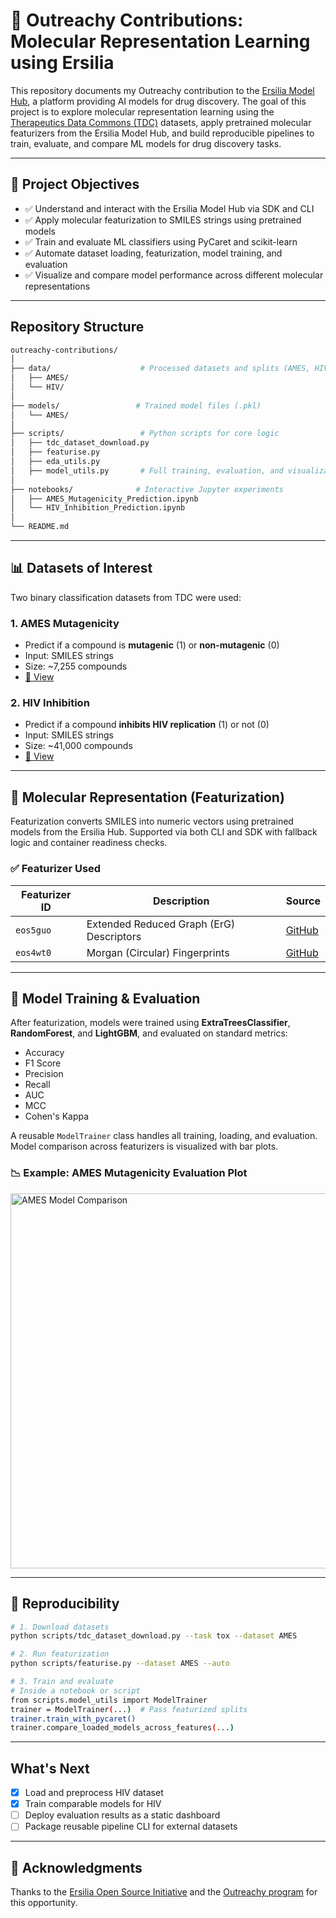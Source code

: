 # 🧬 Outreachy Contributions: Molecular Representation Learning using Ersilia

This repository documents my Outreachy contribution to the [Ersilia Model Hub](https://www.ersilia.io/model-hub), a platform providing AI models for drug discovery. The goal of this project is to explore molecular representation learning using the [Therapeutics Data Commons (TDC)](https://tdcommons.ai/) datasets, apply pretrained molecular featurizers from the Ersilia Model Hub, and build reproducible pipelines to train, evaluate, and compare ML models for drug discovery tasks.

---

## 📌 Project Objectives

- ✅ Understand and interact with the Ersilia Model Hub via SDK and CLI
- ✅ Apply molecular featurization to SMILES strings using pretrained models
- ✅ Train and evaluate ML classifiers using PyCaret and scikit-learn
- ✅ Automate dataset loading, featurization, model training, and evaluation
- ✅ Visualize and compare model performance across different molecular representations

---

##  Repository Structure

```bash
outreachy-contributions/
│
├── data/                    # Processed datasets and splits (AMES, HIV)
│   ├── AMES/
│   └── HIV/
│
├── models/                 # Trained model files (.pkl)
│   └── AMES/
│
├── scripts/                 # Python scripts for core logic
│   ├── tdc_dataset_download.py
│   ├── featurise.py
│   ├── eda_utils.py
│   ├── model_utils.py       # Full training, evaluation, and visualization logic
│
├── notebooks/              # Interactive Jupyter experiments
│   ├── AMES_Mutagenicity_Prediction.ipynb
│   └── HIV_Inhibition_Prediction.ipynb
│
└── README.md
```

---

## 📊 Datasets of Interest

Two binary classification datasets from TDC were used:

### 1. **AMES Mutagenicity**
- Predict if a compound is **mutagenic** (1) or **non-mutagenic** (0)
- Input: SMILES strings
- Size: ~7,255 compounds
- [🔗 View](https://tdcommons.ai/single_pred_tasks/tox#ames-mutagenicity)

### 2. **HIV Inhibition**
- Predict if a compound **inhibits HIV replication** (1) or not (0)
- Input: SMILES strings
- Size: ~41,000 compounds
- [🔗 View](https://tdcommons.ai/single_pred_tasks/tox#hiv)

---

## 🧬 Molecular Representation (Featurization)

Featurization converts SMILES into numeric vectors using pretrained models from the Ersilia Hub. Supported via both CLI and SDK with fallback logic and container readiness checks.

### ✅ Featurizer Used

| Featurizer ID | Description                             | Source                         |
|---------------|-----------------------------------------|--------------------------------|
| `eos5guo`     | Extended Reduced Graph (ErG) Descriptors| [GitHub](https://github.com/ersilia-os/eos5guo) |
| `eos4wt0`     | Morgan (Circular) Fingerprints          | [GitHub](https://github.com/ersilia-os/eos4wt0) |

---

## 🧠 Model Training & Evaluation

After featurization, models were trained using **ExtraTreesClassifier**, **RandomForest**, and **LightGBM**, and evaluated on standard metrics:

- Accuracy
- F1 Score
- Precision
- Recall
- AUC
- MCC
- Cohen's Kappa

A reusable `ModelTrainer` class handles all training, loading, and evaluation. Model comparison across featurizers is visualized with bar plots.

### 📉 Example: AMES Mutagenicity Evaluation Plot

<img src="notebooks/assets/ames_comparison_plot.png" alt="AMES Model Comparison" width="600"/>

---

## 🔄 Reproducibility

```bash
# 1. Download datasets
python scripts/tdc_dataset_download.py --task tox --dataset AMES

# 2. Run featurization
python scripts/featurise.py --dataset AMES --auto

# 3. Train and evaluate
# Inside a notebook or script
from scripts.model_utils import ModelTrainer
trainer = ModelTrainer(...)  # Pass featurized splits
trainer.train_with_pycaret()
trainer.compare_loaded_models_across_features(...)
```

---

##  What's Next

- [x] Load and preprocess HIV dataset
- [x] Train comparable models for HIV
- [ ] Deploy evaluation results as a static dashboard
- [ ] Package reusable pipeline CLI for external datasets

---

## 🤝 Acknowledgments

Thanks to the [Ersilia Open Source Initiative](https://www.ersilia.io) and the [Outreachy program](https://www.outreachy.org/) for this opportunity.